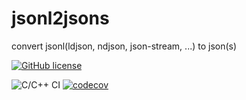 # jsonl2jsons
convert jsonl(ldjson, ndjson, json-stream, ...) to json(s)

[![GitHub license](https://img.shields.io/github/license/takanoriyanagitani/jsonl2jsons)](https://github.com/takanoriyanagitani/jsonl2jsons/blob/master/LICENSE)

![C/C++ CI](https://github.com/takanoriyanagitani/jsonl2jsons/workflows/C/C++%20CI/badge.svg)
[![codecov](https://codecov.io/gh/takanoriyanagitani/jsonl2jsons/branch/master/graph/badge.svg)](https://codecov.io/gh/takanoriyanagitani/jsonl2jsons)
